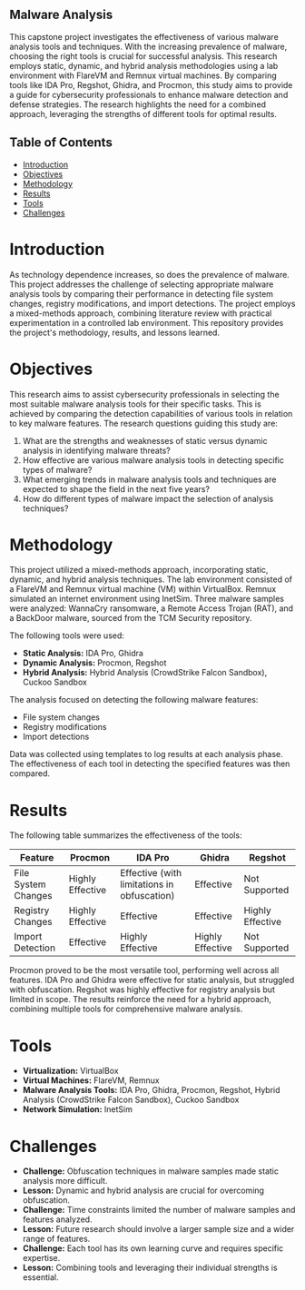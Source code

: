 ## Malware Analysis 
This capstone project investigates the effectiveness of various malware analysis tools and techniques. With the increasing prevalence of malware, choosing the right tools is crucial for successful analysis. This research employs static, dynamic, and hybrid analysis methodologies using a lab environment with FlareVM and Remnux virtual machines. By comparing tools like IDA Pro, Regshot, Ghidra, and Procmon, this study aims to provide a guide for cybersecurity professionals to enhance malware detection and defense strategies. The research highlights the need for a combined approach, leveraging the strengths of different tools for optimal results.
## Table of Contents
- [Introduction](#introduction)
- [Objectives](#objectives)
- [Methodology](#methodology)
- [Results](#results)
- [Tools](#tools)
- [Challenges](#challenges)


# Introduction
As technology dependence increases, so does the prevalence of malware. This project addresses the challenge of selecting appropriate malware analysis tools by comparing their performance in detecting file system changes, registry modifications, and import detections. The project employs a mixed-methods approach, combining literature review with practical experimentation in a controlled lab environment. This repository provides the project's methodology, results, and lessons learned.

# Objectives 
This research aims to assist cybersecurity professionals in selecting the most suitable malware analysis tools for their specific tasks. This is achieved by comparing the detection capabilities of various tools in relation to key malware features. The research questions guiding this study are:

1.  What are the strengths and weaknesses of static versus dynamic analysis in identifying malware threats?
2.  How effective are various malware analysis tools in detecting specific types of malware?
3.  What emerging trends in malware analysis tools and techniques are expected to shape the field in the next five years?
4.  How do different types of malware impact the selection of analysis techniques?

# Methodology
This project utilized a mixed-methods approach, incorporating static, dynamic, and hybrid analysis techniques. The lab environment consisted of a FlareVM and Remnux virtual machine (VM) within VirtualBox. Remnux simulated an internet environment using InetSim. Three malware samples were analyzed: WannaCry ransomware, a Remote Access Trojan (RAT), and a BackDoor malware, sourced from the TCM Security repository.

The following tools were used:

*   **Static Analysis:** IDA Pro, Ghidra
*   **Dynamic Analysis:** Procmon, Regshot
*   **Hybrid Analysis:** Hybrid Analysis (CrowdStrike Falcon Sandbox), Cuckoo Sandbox

The analysis focused on detecting the following malware features:

*   File system changes
*   Registry modifications
*   Import detections

Data was collected using templates to log results at each analysis phase. The effectiveness of each tool in detecting the specified features was then compared.

# Results
The following table summarizes the effectiveness of the tools:

| Feature           | Procmon        | IDA Pro                               | Ghidra                               | Regshot            |
|-------------------|----------------|---------------------------------------|---------------------------------------|--------------------|
| File System Changes | Highly Effective | Effective (with limitations in obfuscation) | Effective                              | Not Supported      |
| Registry Changes  | Highly Effective | Effective                               | Effective                              | Highly Effective |
| Import Detection  | Effective      | Highly Effective                       | Highly Effective                       | Not Supported      |

Procmon proved to be the most versatile tool, performing well across all features. IDA Pro and Ghidra were effective for static analysis, but struggled with obfuscation. Regshot was highly effective for registry analysis but limited in scope. The results reinforce the need for a hybrid approach, combining multiple tools for comprehensive malware analysis.

# Tools
*   **Virtualization:** VirtualBox
*   **Virtual Machines:** FlareVM, Remnux
*   **Malware Analysis Tools:** IDA Pro, Ghidra, Procmon, Regshot, Hybrid Analysis (CrowdStrike Falcon Sandbox), Cuckoo Sandbox
*   **Network Simulation:** InetSim

# Challenges
*   **Challenge:** Obfuscation techniques in malware samples made static analysis more difficult.
*   **Lesson:** Dynamic and hybrid analysis are crucial for overcoming obfuscation.
*   **Challenge:** Time constraints limited the number of malware samples and features analyzed.
*   **Lesson:** Future research should involve a larger sample size and a wider range of features.
*   **Challenge:** Each tool has its own learning curve and requires specific expertise.
*   **Lesson:** Combining tools and leveraging their individual strengths is essential.
